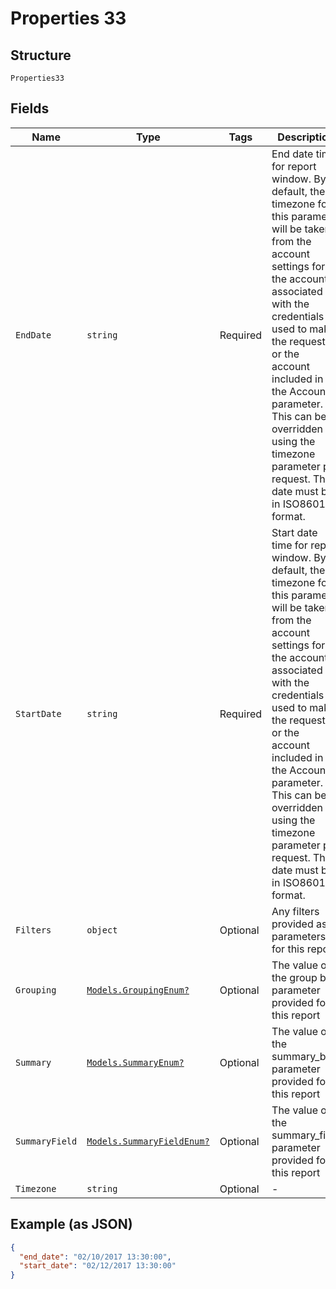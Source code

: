 
# Properties 33

## Structure

`Properties33`

## Fields

| Name | Type | Tags | Description |
|  --- | --- | --- | --- |
| `EndDate` | `string` | Required | End date time for report window. By default, the timezone for this parameter will be taken from the account settings for the account associated with the credentials used to make the request, or the account included in the Account parameter. This can be overridden using the timezone parameter per request. The date must be in ISO8601 format. |
| `StartDate` | `string` | Required | Start date time for report window. By default, the timezone for this parameter will be taken from the account settings for the account associated with the credentials used to make the request, or the account included in the Account parameter. This can be overridden using the timezone parameter per request. The date must be in ISO8601 format. |
| `Filters` | `object` | Optional | Any filters provided as parameters for this report |
| `Grouping` | [`Models.GroupingEnum?`](/doc/models/grouping-enum.md) | Optional | The value of the group by parameter provided for this report |
| `Summary` | [`Models.SummaryEnum?`](/doc/models/summary-enum.md) | Optional | The value of the summary_by parameter provided for this report |
| `SummaryField` | [`Models.SummaryFieldEnum?`](/doc/models/summary-field-enum.md) | Optional | The value of the summary_field parameter provided for this report |
| `Timezone` | `string` | Optional | - |

## Example (as JSON)

```json
{
  "end_date": "02/10/2017 13:30:00",
  "start_date": "02/12/2017 13:30:00"
}
```

